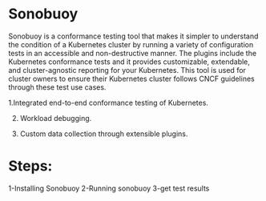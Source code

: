 # Sonobuoy

Sonobuoy is a conformance testing tool that makes it simpler to understand the condition of a Kubernetes cluster by running a variety of configuration tests in an accessible and non-destructive manner. The plugins include the Kubernetes conformance tests and it provides customizable, extendable, and cluster-agnostic reporting for your Kubernetes.
This tool is used for cluster owners to ensure their Kubernetes cluster follows CNCF guidelines through these test use cases.

 1.Integrated end-to-end conformance testing of Kubernetes.

 2. Workload debugging.

 3. Custom data collection through extensible plugins.


# Steps:

 1-Installing Sonobuoy
 2-Running sonobuoy
 3-get test results

